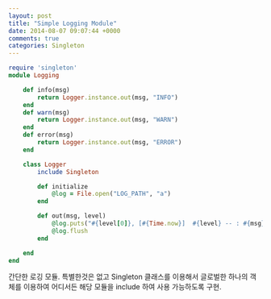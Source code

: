 ```yaml
---
layout: post
title: "Simple Logging Module"
date: 2014-08-07 09:07:44 +0000
comments: true
categories: Singleton
---
```


```ruby
require 'singleton'
module Logging

	def info(msg)
		return Logger.instance.out(msg, "INFO")
	end
	def warn(msg)
		return Logger.instance.out(msg, "WARN")
	end
	def error(msg)
		return Logger.instance.out(msg, "ERROR")
	end

	class Logger
		include Singleton

		def initialize
			@log = File.open("LOG_PATH", "a")
		end

		def out(msg, level)
			@log.puts("#{level[0]}, [#{Time.now}]  #{level} -- : #{msg}")
			@log.flush
		end

	end
end
```

간단한 로깅 모듈. 특별한것은 없고 Singleton 클래스를 이용해서 글로벌한 하나의 객체를 이용하여 어디서든 해당 모듈을 include 하여 사용 가능하도록 구현.
